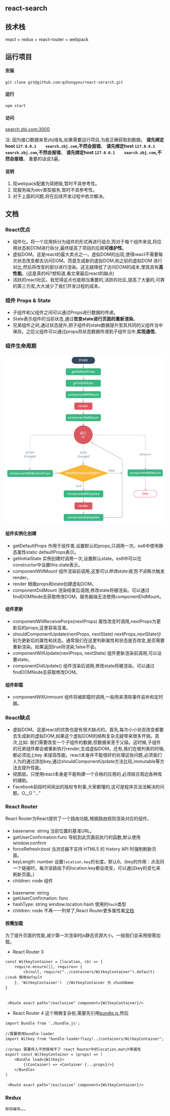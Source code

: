 ## react-search

## 技术栈
react + redux + react-router + webpack 

## 运行项目

#### 安装
```
git clone git@github.com:qzhongyou/react-serarch.git
```
#### 运行
```
npm start
```
#### 访问
[search.zbj.com:3000](search.zbj.com:3000)

注: 因为接口数据来至zbj域名,如果需要运行项目,为能正确获取到数据。
**请先绑定host `127.0.0.1	 search.zbj.com`,不然会报错**。
**请先绑定host `127.0.0.1	 search.zbj.com`,不然会报错**。
**请先绑定host `127.0.0.1	 search.zbj.com`,不然会报错**。
重要的话说3遍。

#### 说明
1. 现webpack配置为简陋版,暂时不具参考性。
2. 现服务端为dev类型服务,暂时不具参考性。
3. 对于上面的问题,将在后续开发过程中依次解决。


## 文档

### React优点 
* 组件化。将一个应用拆分为组件的形式再进行组合,而对于每个组件来说,将应用状态和DOM进行拆分,最终提高了项目的后期**可维护性**。
* 虚拟DOM。这是react的最大卖点之一。虚拟DOM的出现,使得react不需要每次状态改变都去访问DOM。而是生成新的虚拟DOM,和之前的虚拟DOM
进行对比,然后将改变的部分进行渲染。这无疑降低了访问DOM的成本,使其具有**高性能**。(这是真的吗?想知道,看文章最后react的缺点)
* 活跃的react社区。我觉得这点也是相当重要的,活跃的社区,提高了大量的,可靠的第三方库,大大减少了我们开发过程的成本。

### 组件 Props & State
* 子组件和父组件之间可以通过Props进行数据的传递。
* State表示组件的当前状态,通过**改变state进行页面的重新渲染**。
* 兄弟组件之间,通过状态提升,把子组件的state数据提升至其共同的父组件当中保存。之后父组件可以通过props将状态数据传递到子组件当中,**实现通信**。

### 组件生命周期
![来至网络react-lifecycle](./screenshot/react-lifecycle.png)
#### 组件实例化创建
* getDefaultProps
作用于组件类,设置默认的props,只调用一次。es6中使用静态属性static defaultProps表示。
* getInitialState
实例创建时调用一次,设置默认state。es6中可以在constructor中设置this.state表示。
* componentWillMount
组件渲染前调用,这里可以*修改state值*,而*不会*再次触发render。
* render
根据props和state创建虚拟DOM。
* componentDidMount 
渲染结束后调用,修改state将被渲染。可以通过findDOMNode去获取修改DOM。服务器端无法使用componentDidMount。

#### 组件更新
* componentWillReceivePorps(nextProps)
属性改变时调用,nextProps为更新后的props,这里容易混淆。
* shouldComponentUpdate(nextProps, nextState)
nextProps,nextState分别为更新后的属性和状态。通常我们在这里判断属性和状态是否改变,是否需要重新渲染。如果返回true将渲染,false不会。
* componentWillUpdate(nextProps, nextState)
组件更新渲染前调用,可以设置state。
* componentDidUpdate()
组件渲染后调用,修改state将被渲染。可以通过findDOMNode去获取修改DOM。
#### 组件卸载
* componentWillUnmount
组件将被卸载时调用,一般用来清除事件监听和定时器。

### React缺点
* 虚拟DOM。这是react的优势也是有很大缺点的。首先,每次小小状态改变都要去生成新的虚拟DOM,如果这个虚拟DOM的结构复杂无疑带来很多开销。其次,比如:
我们需要改变一个子组件的数据,但数据来至于父级。这时候,子组件的兄弟组件都会被重新执行render,生成虚拟DOM。还有,我们在做列表的时候,都必须加上key
来提高性能。react本身并不能很好的处理这些问题,必须我们人为的通过添加key,通过shouldComponentUpdate方法比较,immutable等方法去提升性能。
* 视图层。只使用react本身是不能构建一个合格的应用的,必须结合周边各种库的辅助。
* Facebook前段时间闹出的版权专利事,大家都懂的,这可是程序员没法解决的问题。O__O "…"

### React Router
React Router为React提供了一个路由功能,根据路由规则渲染对应的组件。
#### <BrowserRouter>
* basename: string  当前位置的基准URL。
* getUserConfirmation:func  导航到此页面前执行的函数,默认使用 window.confirm
* forceRefresh:bool 当浏览器不支持 HTML5 的 history API 时强制刷新页面。
* keyLength: number 设置`location.key`的长度。默认6。(key的作用：点击同一个链接时，每次该路由下的location.key都会改变，可以通过key的变化来刷新页面。)
* children: node 组件
#### <HashRouter>
* basename: string
* getUserConfirmation: func
* hashType: string window.location.hash 使用的`hash`类型
* children: node
不再一一列举了,React Router更多属性看[文档](http://reacttraining.cn/)

#### 按需加载
为了提升页面的性能,减少第一次渲染时js静态资源大小。一般我们会采用按需加载。
* React Router 3
```
const WitkeyContainer = (location, cb) => {
    require.ensure([], require=> {
        cb(null, require("../containers/WitkeyContainer").default) //es6 使用default
    }, 'WitkeyContainer')  //WitkeyContainer 为 chunkName
}


 <Route exact path="/exclusive" component={WitkeyContainer}/>
```

* React Router 4
这个稍微复杂些,需要先引用[bundle.js](https://github.com/qzhongyou/react-search/blob/master/route/bundle.js),然后
```
import Bundle from './bundle.js';

//需要使用bundle-loader
import Witkey from "bundle-loader?lazy!../containers/WitkeyContainer"; 

//props 需要传入不然使用不了 react Router中的location,match等属性
export const WitkeyContainer = (props) => (
    <Bundle load={Witkey}>
        {(Container) => <Container {...props}/>}
    </Bundle>
)

 <Route exact path="/exclusive" component={WitkeyContainer}/>
```

### Redux
    即将编写。。。



